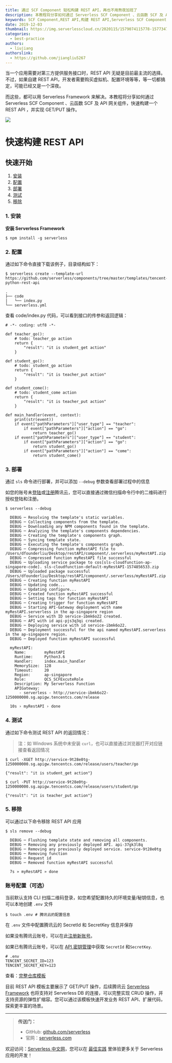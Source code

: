 ```yaml
---
title: 通过 SCF Component 轻松构建 REST API，再也不用熬夜加班了
description: 本教程将分享如何通过 Serverless SCF Component 、云函数 SCF 及 API 网关组件，快速构建一个 REST API 并实现 GET/PUT 操作。
keywords: SCF Component,REST API,构建 REST API,Serverless SCF Component
date: 2019-12-03
thumbnail: https://img.serverlesscloud.cn/2020115/1579074115778-1577347088399-website_fang.png
categories:
  - best-practice
authors:
  - liujiang
authorslink:
  - https://github.com/jiangliu5267
---
```


当一个应用需要对第三方提供服务接口时，REST API 无疑是目前最主流的选择。不过，如果自建 REST API，开发者需要购买虚拟机、配置环境等等，等一切都搞定，可能已经又是一个深夜。

而这些，都可以用 Serverless Framework 来解决。本教程将分享如何通过 Serverless SCF Component 、云函数 SCF 及 API 网关组件，快速构建一个 REST API ，并实现 GET/PUT 操作。

![](https://main.qcloudimg.com/raw/918551c66d6fa9c01f3667706d44f1b7.png)

# 快速构建 REST API

## 快速开始

1. [安装](#1-安装)
2. [配置](#2-配置)
3. [部署](#3-部署)
4. [测试](#4-测试)
5. [移除](#5-移除)

### 1. 安装

**安装 Serverless Framework**

```
$ npm install -g serverless
```

### 2. 配置

通过如下命令直接下载该例子，目录结构如下：

```
$ serverless create --template-url https://github.com/serverless/components/tree/master/templates/tencent-python-rest-api
```

```
.
├── code
|   └── index.py
└── serverless.yml
```

查看 code/index.py 代码，可以看到接口的传参和返回逻辑：

```
# -*- coding: utf8 -*-

def teacher_go():
    # todo: teacher_go action
    return {
        "result": "it is student_get action"
    }

def student_go():
    # todo: student_go action
    return {
        "result": "it is teacher_put action"
    }

def student_come():
    # todo: student_come action
    return {
        "result": "it is teacher_put action"
    }

def main_handler(event, context):
    print(str(event))
    if event["pathParameters"]["user_type"] == "teacher":
        if event["pathParameters"]["action"] == "go":
            return teacher_go()
    if event["pathParameters"]["user_type"] == "student":
        if event["pathParameters"]["action"] == "go":
            return student_go()
        if event["pathParameters"]["action"] == "come":
            return student_come()
```

### 3. 部署

通过 `sls` 命令进行部署，并可以添加 `--debug` 参数查看部署过程中的信息

如您的账号未[登陆](https://cloud.tencent.com/login)或[注册](https://cloud.tencent.com/register)腾讯云，您可以直接通过微信扫描命令行中的二维码进行授权登陆和注册。

```
$ serverless --debug

  DEBUG ─ Resolving the template's static variables.
  DEBUG ─ Collecting components from the template.
  DEBUG ─ Downloading any NPM components found in the template.
  DEBUG ─ Analyzing the template's components dependencies.
  DEBUG ─ Creating the template's components graph.
  DEBUG ─ Syncing template state.
  DEBUG ─ Executing the template's components graph.
  DEBUG ─ Compressing function myRestAPI file to /Users/dfounderliu/Desktop/restAPI/component/.serverless/myRestAPI.zip.
  DEBUG ─ Compressed function myRestAPI file successful
  DEBUG ─ Uploading service package to cos[sls-cloudfunction-ap-singapore-code]. sls-cloudfunction-default-myRestAPI-1574856533.zip
  DEBUG ─ Uploaded package successful /Users/dfounderliu/Desktop/restAPI/component/.serverless/myRestAPI.zip
  DEBUG ─ Creating function myRestAPI
  DEBUG ─ Updating code... 
  DEBUG ─ Updating configure... 
  DEBUG ─ Created function myRestAPI successful
  DEBUG ─ Setting tags for function myRestAPI
  DEBUG ─ Creating trigger for function myRestAPI
  DEBUG ─ Starting API-Gateway deployment with name myRestAPI.serverless in the ap-singapore region
  DEBUG ─ Service with ID service-ibmk6o22 created.
  DEBUG ─ API with id api-pjs3q3qi created.
  DEBUG ─ Deploying service with id service-ibmk6o22.
  DEBUG ─ Deployment successful for the api named myRestAPI.serverless in the ap-singapore region.
  DEBUG ─ Deployed function myRestAPI successful

  myRestAPI: 
    Name:        myRestAPI
    Runtime:     Python3.6
    Handler:     index.main_handler
    MemorySize:  128
    Timeout:     20
    Region:      ap-singapore
    Role:        QCS_SCFExcuteRole
    Description: My Serverless Function
    APIGateway: 
      - serverless - http://service-ibmk6o22-1250000000.sg.apigw.tencentcs.com/release

  10s › myRestAPI › done

```

### 4. 测试

通过如下命令测试 REST API 的返回情况：
> 注：如 Windows 系统中未安装 `curl`，也可以直接通过浏览器打开对应链接查看返回情况

```
$ curl -XGET http://service-9t28e0tg-1250000000.sg.apigw.tencentcs.com/release/users/teacher/go

{"result": "it is student_get action"}
```

```
$ curl -PUT http://service-9t28e0tg-1250000000.sg.apigw.tencentcs.com/release/users/student/go

{"result": "it is teacher_put action"}
```

### 5. 移除

可以通过以下命令移除 REST API 应用
```
$ sls remove --debug

  DEBUG ─ Flushing template state and removing all components.
  DEBUG ─ Removing any previously deployed API. api-37gk3l8q
  DEBUG ─ Removing any previously deployed service. service-9t28e0tg
  DEBUG ─ Removing function
  DEBUG ─ Request id
  DEBUG ─ Removed function myRestAPI successful

  7s » myRestAPI » done
```

### 账号配置（可选）

当前默认支持 CLI 扫描二维码登录，如您希望配置持久的环境变量/秘钥信息，也可以本地创建 `.env` 文件

```
$ touch .env # 腾讯云的配置信息
```

在 `.env` 文件中配置腾讯云的 SecretId 和 SecretKey 信息并保存

如果没有腾讯云账号，可以在此[注册新账号](https://cloud.tencent.com/register)。

如果已有腾讯云账号，可以在 [API 密钥管理](https://console.cloud.tencent.com/cam/capi)中获取 `SecretId` 和`SecretKey`.

```
# .env
TENCENT_SECRET_ID=123
TENCENT_SECRET_KEY=123
```

查看：[完整仓库模板](https://github.com/serverless/components/blob/master/templates/tencent-python-rest-api/README_CN.md)

目前 REST API 模板主要展示了 GET/PUT 操作，后续腾讯云 [Serverless Framework](https://cloud.tencent.com/product/sf) 也将支持对 Serverless DB 的连接，可以完整实现 CRUD 操作，并支持资源的弹性扩缩容。您可以通过该模板快速开发业务 REST API、扩展代码，探索更丰富的场景。

---

> **传送门：**
>
> - GitHub: [github.com/serverless](https://github.com/serverless/serverless/blob/master/README_CN.md) 
> - 官网：[serverless.com](https://serverless.com/)

欢迎访问：[Serverless 中文网](https://serverlesscloud.cn/)，您可以在 [最佳实践](https://serverlesscloud.cn/best-practice) 里体验更多关于 Serverless 应用的开发！


